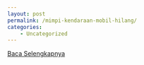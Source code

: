 ```yaml
---
layout: post
permalink: /mimpi-kendaraan-mobil-hilang/
categories:
    - Uncategorized
---
```


[Baca Selengkapnya](/02)
